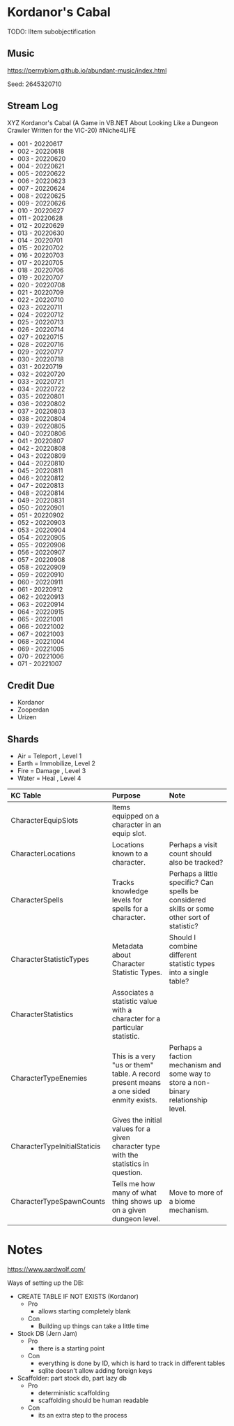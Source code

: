 # Kordanor's Cabal

TODO: IItem subobjectification

## Music
https://pernyblom.github.io/abundant-music/index.html

Seed: 2645320710

## Stream Log

XYZ Kordanor's Cabal (A Game in VB.NET About Looking Like a Dungeon Crawler Written for the VIC-20) #Niche4LIFE

* 001 - 20220617
* 002 - 20220618
* 003 - 20220620
* 004 - 20220621
* 005 - 20220622
* 006 - 20220623
* 007 - 20220624
* 008 - 20220625
* 009 - 20220626
* 010 - 20220627
* 011 - 20220628
* 012 - 20220629
* 013 - 20220630
* 014 - 20220701
* 015 - 20220702
* 016 - 20220703
* 017 - 20220705
* 018 - 20220706
* 019 - 20220707
* 020 - 20220708
* 021 - 20220709
* 022 - 20220710
* 023 - 20220711
* 024 - 20220712
* 025 - 20220713
* 026 - 20220714
* 027 - 20220715
* 028 - 20220716
* 029 - 20220717
* 030 - 20220718
* 031 - 20220719
* 032 - 20220720
* 033 - 20220721
* 034 - 20220722
* 035 - 20220801
* 036 - 20220802
* 037 - 20220803
* 038 - 20220804
* 039 - 20220805
* 040 - 20220806
* 041 - 20220807
* 042 - 20220808
* 043 - 20220809
* 044 - 20220810
* 045 - 20220811
* 046 - 20220812
* 047 - 20220813
* 048 - 20220814
* 049 - 20220831
* 050 - 20220901 
* 051 - 20220902
* 052 - 20220903
* 053 - 20220904
* 054 - 20220905
* 055 - 20220906
* 056 - 20220907
* 057 - 20220908
* 058 - 20220909
* 059 - 20220910
* 060 - 20220911
* 061 - 20220912
* 062 - 20220913
* 063 - 20220914
* 064 - 20220915
* 065 - 20221001
* 066 - 20221002
* 067 - 20221003
* 068 - 20221004
* 069 - 20221005
* 070 - 20221006
* 071 - 20221007

## Credit Due

* Kordanor
* Zooperdan
* Urizen

## Shards

* Air   = Teleport  , Level 1
* Earth = Immobilize, Level 2
* Fire  = Damage    , Level 3
* Water = Heal      , Level 4


| **KC Table** | **Purpose** | **Note** |
|:---|:---|:---|
| CharacterEquipSlots | Items equipped on a character in an equip slot. |  |
| CharacterLocations | Locations known to a character. | Perhaps a visit count should also be tracked? |
| CharacterSpells | Tracks knowledge levels for spells for a character. | Perhaps a little specific? Can spells be considered skills or some other sort of statistic? |
| CharacterStatisticTypes | Metadata about Character Statistic Types. | Should I combine different statistic types into a single table? |
| CharacterStatistics | Associates a statistic value with a character for a particular statistic. |  |
| CharacterTypeEnemies | This is a very "us or them" table. A record present means a one sided enmity exists. | Perhaps a faction mechanism and some way to store a non-binary relationship level. |
| CharacterTypeInitialStaticis | Gives the initial values for a given character type with the statistics in question. |  |
| CharacterTypeSpawnCounts | Tells me how many of what thing shows up on a given dungeon level. | Move to more of a biome mechanism. |


# Notes

https://www.aardwolf.com/


Ways of setting up the DB:
* CREATE TABLE IF NOT EXISTS (Kordanor)
    * Pro
        * allows starting completely blank
    * Con
        * Building up things can take a little time
* Stock DB (Jern Jam)
    * Pro
        * there is a starting point
    * Con
        * everything is done by ID, which is hard to track in different tables
        * sqlite doesn't allow adding foreign keys
* Scaffolder: part stock db, part lazy db
    * Pro
        * deterministic scaffolding
        * scaffolding should be human readable
    * Con
        * its an extra step to the process